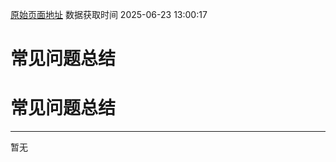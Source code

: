 [原始页面地址](https://docs.ekuaibao.com/docs/open-api/dimensions/question-answer)
数据获取时间 2025-06-23 13:00:17

# 常见问题总结

# 常见问题总结  
  
* * *

暂无
